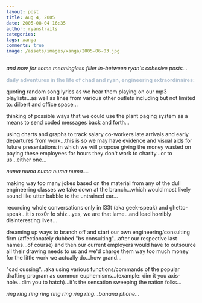 ```yaml
---
layout: post
title: Aug 4, 2005
date: 2005-08-04 16:35
author: ryanstraits
categories:
tags: xanga
comments: true
image: /assets/images/xanga/2005-06-03.jpg
---
```

<em>and now for some meaningless filler in-between ryan's cohesive posts...</em>

<!-- break -->

<strong><span style="color:#afbfcf;">daily adventures in the life of chad and ryan, engineering extraordinaires:</span></strong>

quoting random song lyrics as we hear them playing on our mp3 playlists...as well as lines from various other outlets including but not limited to: dilbert and office space...

thinking of possible ways that we could use the plant paging system as a means to send coded messages back and forth...

using charts and graphs to track salary co-workers late arrivals and early departures from work...this is so we may have evidence and visual aids for future presentations in which we will propose giving the money wasted on paying these employees for hours they don't work to charity...or to us...either one...

<em>numa numa numa numa numa....</em>

making way too many jokes based on the material from any of the dull engineering classes we take down at the branch...which would most likely sound like utter babble to the untrained ear...

recording whole conversations only in l33t (aka geek-speak) and ghetto-speak...it is rox0r fo shiz...yes, we are that lame...and lead horribly disinteresting lives...

dreaming up ways to branch off and start our own engineering/consulting firm (affectionately dubbed "bs consulting"...after our respective last names...of course) and then our current employers would have to outsource all their drawing needs to us and we'd charge them way too much money for the little work we actually do...how grand...

"cad cussing"...aka using various functions/commands of the popular drafting program as common euphemisms...(example: dim it you axis-hole...dim you to hatch)...it's the sensation sweeping the nation folks...

<em>ring ring ring ring ring ring ring ring...banana phone...</em>
